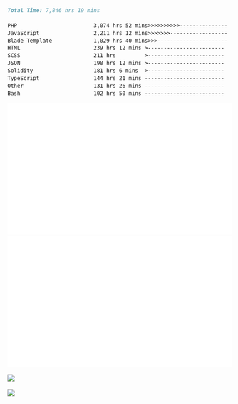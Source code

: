 <!--START_SECTION:waka-->

```markdown
Total Time: 7,846 hrs 19 mins

PHP                        3,074 hrs 52 mins>>>>>>>>>>---------------   38.54 %
JavaScript                 2,211 hrs 12 mins>>>>>>>------------------   27.72 %
Blade Template             1,029 hrs 40 mins>>>----------------------   12.91 %
HTML                       239 hrs 12 mins >------------------------   03.00 %
SCSS                       211 hrs         >------------------------   02.65 %
JSON                       198 hrs 12 mins >------------------------   02.48 %
Solidity                   181 hrs 6 mins  >------------------------   02.27 %
TypeScript                 144 hrs 21 mins -------------------------   01.81 %
Other                      131 hrs 26 mins -------------------------   01.65 %
Bash                       102 hrs 50 mins -------------------------   01.29 %
```

<!--END_SECTION:waka-->

![](https://raw.githubusercontent.com/DrMaxis/github-stats-transparent/output/generated/overview.svg)
![](https://raw.githubusercontent.com/DrMaxis/github-stats-transparent/output/generated/languages.svg)

![](https://git-readme-stats-drmaxis-projects.vercel.app/api?username=drmaxis&show_icons=true&theme=outrun&count_private=true&show=reviews,discussions_started,discussions_answered,prs_merged,prs_merged_percentage&custom_title=2024%20Github%20Rank)
 
<a href="https://count.getloli.com/"><img src="https://count.getloli.com/get/@:maxis-the-alchemist?theme=rule34"></a>
<!-- https://count.getloli.com/get/@alchemist?theme=rule34 -->
<br>
